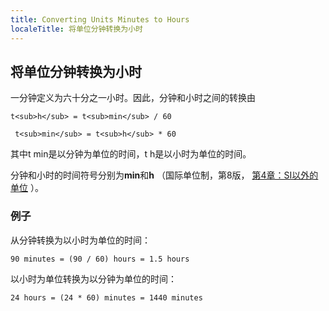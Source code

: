 ```yaml
---
title: Converting Units Minutes to Hours		
localeTitle: 将单位分钟转换为小时
---
```

## 将单位分钟转换为小时

一分钟定义为六十分之一小时。因此，分钟和小时之间的转换由
```
t<sub>h</sub> = t<sub>min</sub> / 60 
 
 t<sub>min</sub> = t<sub>h</sub> * 60 
```

其中t min是以分钟为单位的时间，t h是以小时为单位的时间。

分钟和小时的时间符号分别为**min**和**h** （国际单位制，第8版， [第4章：SI以外的单位](https://www.bipm.org/utils/common/pdf/si_brochure_8_en.pdf) ）。

### 例子

从分钟转换为以小时为单位的时间：
```
90 minutes = (90 / 60) hours = 1.5 hours 
```

以小时为单位转换为以分钟为单位的时间：
```
24 hours = (24 * 60) minutes = 1440 minutes 

```